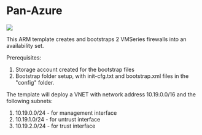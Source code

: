 # Pan-Azure

<a href="https://portal.azure.com/#create/Microsoft.Template/uri/https%3A%2F%2Fraw.githubusercontent.com%2Fnimeshpatel2000%2FPan-Azure%2Fmaster%2Fdual-fw-bootstrap.json" target="_blank">
    <img src="http://azuredeploy.net/deploybutton.png"/>
</a>

This ARM template creates and bootstraps 2 VMSeries firewalls into an availability set.

Prerequisites:
1. Storage account created for the bootstrap files
2. Bootstrap folder setup, with init-cfg.txt and bootstrap.xml files in the "config" folder.

The template will deploy a VNET with network address 10.19.0.0/16 and the following subnets:

1. 10.19.0.0/24 - for management interface
2. 10.19.1.0/24 - for untrust interface
3. 10.19.2.0/24 - for trust interface
